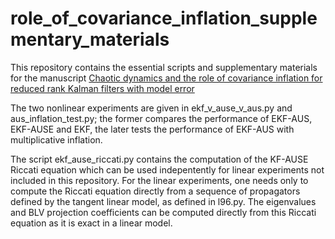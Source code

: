 # role_of_covariance_inflation_supplementary_materials

This repository contains the essential scripts and supplementary materials for the manuscript 
[Chaotic dynamics and the role of covariance inflation for reduced rank Kalman filters with model error](https://www.nonlin-processes-geophys-discuss.net/npg-2018-4/)

The two nonlinear experiments are given in ekf_v_ause_v_aus.py and aus_inflation_test.py; the former compares the performance of EKF-AUS, EKF-AUSE and EKF, the later tests the performance of EKF-AUS
with multiplicative inflation.

The script ekf_ause_riccati.py contains the computation of the KF-AUSE Riccati equation which can be used indepentently for linear experiments not included in this repository.  For the linear experiments,
one needs only to compute the Riccati equation directly from a sequence of propagators defined by the tangent linear model, as defined in l96.py.  The eigenvalues and BLV projection coefficients can
be computed directly from this Riccati equation as it is exact in a linear model.
